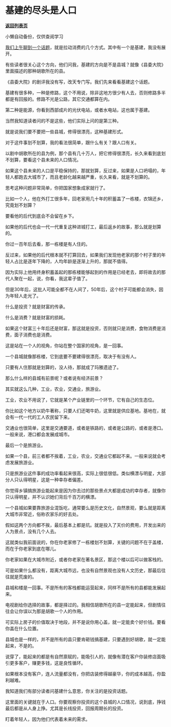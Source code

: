 # 基建的尽头是人口

[**返回列表页**](/gzh/记忆承载3)

小懒自动备份，仅供查阅学习

[我们上午聊到一个话题](http://mp.weixin.qq.com/s?__biz=MzU0MjYwNDU2Mw==&mid=2247509168&idx=2&sn=976c32a643f41161eca18d7caf10808d&chksm=fb1ac8cccc6d41dad62f98c8d19c779461c3a792503f06219e84f49d168ec4942c8d78fc843e&scene=21#wechat_redirect)，就是拉动消费的几个方式。其中有一个是基建，我没有展开。  

有些读者很关心这个方向，他们问我，基建的方向是不是县城？就像《县委大院》里面描述的那种胡歌所在的县。  

《县委大院》的剧评我没有写，改天专门写。我们先来看看基建这个话题。

基建有很多种，一种是修路，这个不用说，除非这地方很少有人去，否则修路多半都是有回报的。修路不光是公路，其它交通都算在内。

第二种是能源，你看到西部成片的光伏电站，或者水电站，这也属于基建。  

当然我知道读者问的不是这些，他们实际上问的是第三种。  

就是说我们要不要把一些县城，修得很漂亮，这种基建形式。  

对于这件事划不划算，我的看法很简单，跟什么有关？跟人口有关。  

以剧中胡歌所在的县为例，那个县有几十万人，把它修得很漂亮，长久来看到底划不划算，要看这个县未来的人口情况。

如果这个县未来的人口是平稳保持的，那就划算，反过来，如果是人口坍塌的，年轻人都跑去大城市了，而且老龄化越来越严重，长久来看，就是不划算的。  

思考这种问题非常简单，你把国家想象成家就行了。  

比如一个人，他在外打工很多年，回老家用几十年的积蓄盖了一栋楼，衣锦还乡，究竟划不划算？  

要看他的后代到底会不会留在乡下。

如果他的后代也会一代一代重复这种进城打工，最后返乡的故事，那么就是划算的。  

你过一百年后去看，那一栋楼是有人住的。  

反过来，如果他的后代根本就不打算回去，如果我们发现他老家的那个村子里的年轻人占比是逐年下降的，人均年龄是逐渐上升的，那就不值得。

因为实际上他用终身积蓄盖起的那栋楼能够起到的作用是已经老去，即将故去的那代人聚在一起，说，你看，我这辈子值了。  

但是30年后，这批人可能全都不在人间了，50年后，这个村子可能都会消失，因为年轻人走光了。  

什么是投资？就是财富的传承。  

什么是消费？就是财富的损耗。  

如果这个财富三十年后还是财富，那这就是投资，否则就只是消费，食物消费是消费，面子消费也是消费。  

这是站在一个人的视角，你站在整个国家的视角，是一回事。  

一个县城就像那栋楼，它到底要不要建得很漂亮，取决于有没有人。  

只要有人住那就是划算的，没人待，那就成了玛雅遗迹了。  

那么什么样的县城有前景呢？或者说有经济前景？  

其实就这么几种，工业，农业，交通业，旅游业。

工业，农业不用说了，它就是某个产业链里的一个环节，它有自己的生态位。  

你比如这个地方以奶牛著称，只要人们还喝牛奶，这里就是供应基地。基地在，就会有一代一代的工人农民留下来。  

交通业也很简单，这里是交通要道，或者是铁路的，或者是公路的，或者是港口。一般来说，港口都会发展成城市。  

最后一个是旅游业。  

如果一个县，前三者都不挨着，工业，农业，交通业它都起不来。一般来说就会考虑发展旅游业。  

只是旅游业这件事的成功率看起来很高，实际上很低很低。类似横漂与明星，大部分人只认得明星，这是一种幸存者偏差。

你觉得乡镇搞旅游业能起来是因为你去过的那些景点大都是成功的幸存者，就像你只认得明星，并不认识她们背后千百万的横漂。

一个县城如果要靠旅游业混饭吃，通常要么是历史文化，自然景观，要么就是距离大城市非常近，俗称农家乐的好去处。

假如这两个方向都不挨，最后基本上都是坑。就是投入了天价的费用，开发出来的人为景点，没有几个人去。  

这就类似我前面说的，你在你老家修了一栋楼划不划算，关键的问题不在于盖楼，而在于你老家到底在哪儿。  

你老家如果在大城市附近，或者你老家在著名景区，那这个楼以后可以做客栈的。  

可是如果什么都没有，距离大城市远，也没有自然景观也没有人文历史，那最后往往就是荒废的。

县城和楼是一回事。不是所有的客栈都能运营起来，同样不是所有的县都能发展起来。  

电视剧给你选择的故事，都是择过的。我相信胡歌所在的县一定能起来，但剧情往往会让你误以为那是胡歌一个人的作用。  

可实际上房子的价值取决于地段，并不是说你用心盖，就一定能卖个好价钱。要看你盖在什么位置。

县城也是一样的，并不是所有的县只要肯砸钱搞基建，只要遇到好胡歌，就一定能起来，不是的。  

说穿了，能起来的都是有自然禀赋的，能吸引人的，就像有潜在客户你装修店面吸引更多客户，赚更多钱，这是良性循环。  

如果根本没有客户，连人流量都没有，你把店装修得越豪华，你的成本越高，你盈利越难。

我知道我们有部分读者问基建什么意思，你关注的是投资话题。  

这里面的关键就在于人口。你要观察你投资的这个县城的人口情况，说到底，挣钱最后都是从人身上挣。尤其是长线投资，回报周期长的投资。

盯着年轻人，因为他们代表着未来的需求。


